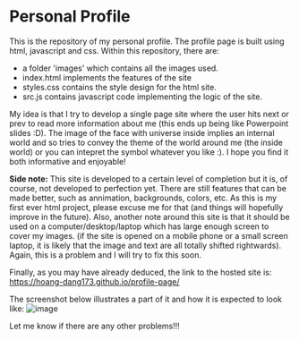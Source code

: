 # Personal Profile

This is the repository of my personal profile. 
The profile page is built using html, javascript and css. 
Within this repository, there are:

  + a folder 'images' which contains all the images used.
  + index.html implements the features of the site
  + styles.css contains the style design for the html site.
  + src.js contains javascript code implementing the logic of the site.

My idea is that I try to develop a single page site where the user hits next or prev to read more information about me (this ends up being like Powerpoint slides :D). The image of the face with universe inside implies an internal world and so tries to convey the theme of the world around me (the inside world) or you can intepret the symbol whatever you like :). I hope you find it both informative and enjoyable!

**Side note:**
This site is developed to a certain level of completion but it is, of course, not developed to perfection yet. There are still features that can be made better, such as annimation, backgrounds, colors, etc. As this is my first ever html project, please excuse me for that (and things will hopefully improve in the future). 
Also, another note around this site is that it should be used on a computer/desktop/laptop which has large enough screen to cover my images. (if the site is opened on a mobile phone or a small screen laptop, it is likely that the image and text are all totally shifted rightwards). Again, this is a problem and I will try to fix this soon.

Finally, as you may have already deduced, the link to the hosted site is: 
https://hoang-dang173.github.io/profile-page/ 

The screenshot below illustrates a part of it and how it is expected to look like:
![image](https://github.com/user-attachments/assets/9d9ebe02-8066-4f5b-b096-aef38737e40b)

Let me know if there are any other problems!!!
